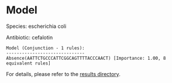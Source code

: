 
# Model

Species: escherichia coli

Antibiotic: cefalotin

```
Model (Conjunction - 1 rules):
------------------------------
Absence(AATTCTGCCCATTCGGCAGTTTTACCCAACT) [Importance: 1.00, 8 equivalent rules]

```

For details, please refer to the [results directory](../../../../../results/scm_b/escherichia+coli/cefalotin/repeat_4/).

